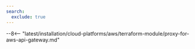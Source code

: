 ```yaml
---
search:
  exclude: true
---
```


--8<-- "latest/installation/cloud-platforms/aws/terraform-module/proxy-for-aws-api-gateway.md"